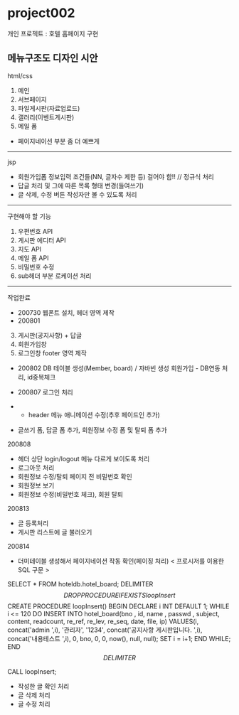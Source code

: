 # project002
개인 프로젝트 : 호텔 홈페이지 구현

메뉴구조도
디자인 시안 
-----------------------------------------
html/css 

1. 메인
2. 서브페이지 
4. 파일게시판(자료업로드)
5. 갤러리(이벤트게시판)
9. 메일 폼 
- 페이지네이션 부분 좀 더 예쁘게 

------------------------------------------
jsp
- 회원가입폼 정보입력 조건들(NN, 글자수 제한 등) 걸어야 함!! // 정규식 처리 
- 답글 처리 및 그에 따른 목록 형태 변경(들여쓰기)
- 글 삭제, 수정 버튼 작성자만 볼 수 있도록 처리
 
------------------------------------------
구현해야 할 기능
1. 우편번호 API 
2. 게시판 에디터 API
3. 지도 API 
4. 메일 폼 API
5. 비밀번호 수정
6. sub헤더 부분 로케이션 처리 

-----------------------------------------------------------------------------------------------------------------------
작업완료

- 200730 웹폰트 설치, 헤더 영역 제작 
- 200801 
3. 게시판(공지사항) + 답글 
6. 회원가입창
10. 로그인창
footer 영역 제작

- 200802
DB 테이블 생성(Member, board) / 자바빈 생성
회원가입 - DB연동 처리, id중복체크 
 
- 200807 로그인 처리
- - header 메뉴 애니메이션 수정(추후 페이드인 추가)
- 글쓰기 폼, 답글 폼 추가, 회원정보 수정 폼 및 탈퇴 폼 추가 

200808
- 헤더 상단 login/logout 메뉴 다르게 보이도록 처리
- 로그아웃 처리
- 회원정보 수정/탈퇴 페이지 전 비밀번호 확인
- 회원정보 보기 
- 회원정보 수정(비밀번호 체크), 회원 탈퇴

200813 
- 글 등록처리
- 게시판 리스트에 글 불러오기

200814
- 더미테이블 생성해서 페이지네이션 작동 확인(페이징 처리)
< 프로시저를 이용한 SQL 구문 >

SELECT * FROM hoteldb.hotel_board;
DELIMITER $$
DROP PROCEDURE IF EXISTS loopInsert$$
CREATE PROCEDURE loopInsert()
BEGIN
    DECLARE i INT DEFAULT 1;
    WHILE i <= 120 DO
        INSERT INTO hotel_board(bno , id, name , passwd , subject, content, readcount, re_ref, re_lev, re_seq, date, file, ip)
          VALUES(i, concat('admin ',i), '관리자', '1234', concat('공지사항 게시판입니다. ',i), concat('내용테스트 ',i), 0, bno, 0, 0, now(), null, null);
        SET i = i+1;
    END WHILE;
END$$
DELIMITER $$

CALL loopInsert;

- 작성한 글 확인 처리
- 글 삭제 처리
- 글 수정 처리
